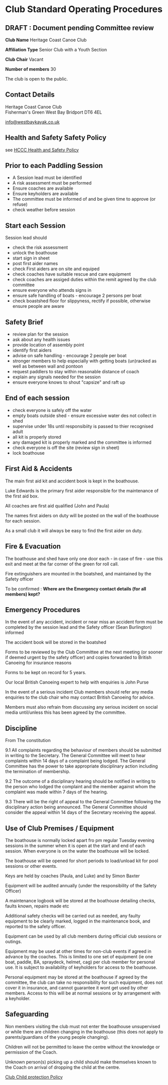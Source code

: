 
# Club Standard Operating Procedures #

## DRAFT : Document pending Committee review ##

 **Club Name** Heritage Coast Canoe Club

 **Affiliation Type** Senior Club with a Youth Section

 **Club Chair** Vacant

 **Number of members** 30 

  The club is open to the public.

## Contact Details ## 
 
Heritage Coast Canoe Club  
Fisherman's Green
West Bay
Bridport
DT6 4EL 

<info@westbaykayak.co.uk>


## Health and Safety Safety Policy ##

see [HCCC Health and Safety Policy](/policies/hccc-health-and-safety)


## Prior to each Paddling Session ##
  * A Session lead must be identified
  * A risk assessment must be performed
  * Ensure coaches are available 
  * Ensure keyholders are available
  * The committee must be informed of and be given time to approve (or refuse)
  * check weather before session 









## Start each Session ##

Session lead should 

 * check the risk assessment
 * unlock the boathouse
 * start sign in sheet 
 * post first aider names 
 * check First aiders are on site and equiped
 * check coaches have suitable rescue and care equipment
 * check coaches are assiged duties within the remit agreed by the club committee 
 * ensure everyone who attends signs in
 * ensure safe handling of boats - encourage 2 persons per boat
 * check boastshed floor for slippyness, rectify if possible, otherwise ensure people are aware

## Safety Brief ##
 * review plan for the session
 * ask about any health issues
 * provide location of assembly point
 * identify first aiders
 * advise on safe handling - encourage 2 people per boat
 * stronger members to help especially with getting boats (un)racked as well as between wall and pontoon 
 * request paddlers to stay within reasonable distance of coach
 * explain any signals needed for the session 
 * ensure everyone knows to shout "capsize" and raft up 

## End of each session ##

 * check everyone is safely off the water
 * empty boats outside shed - ensure excessive water des not collect in shed
 * supervise under 18s until responsibiity is passed to thier recognised adult
 * all kit is properly stored
 * any damaged kit is properly marked and the committee is informed
 * check everyone is off the site (review sign in sheet)
 * lock boathouse


## First Aid & Accidents ##

The main first aid kit and accident book is kept in the boathouse.

Luke Edwards is the primary first aider responsible for the maintenance of the first aid box.

All coaches are first aid qualified (John and Paula) 

The names first aiders on duty will be posted on the wall of the boathouse for each session.

As a small club it will always be easy to find the first aider on duty.




## Fire & Evacuation ##
The boathouse and shed have only one door each - in case of fire - use this exit and meet at the far corner of the green for roll call.


Fire extinguishers are mounted in the boatshed, and maintained by the Safety officer


To be confirmed : **Where are the Emergency contact details (for all members) kept?**



## Emergency Procedures ## 

In the event of any accident, incident or near miss an accident form must be completed by the session lead and the Safety officer (Sean Burlington) informed

The accident book will be stored in the boatshed

Forms to be reviewed by the Club Committee at the next meeting (or sooner if deemed urgent by the safety officer) and copies forwarded to British Canoeing for insurance reasons 

Forms to be kept on record for 5 years.

Our local British Canoeing expert to help with enquiries is John Purse

In the event of a serious incident Club members should refer any media enquiries to the club chair who may contact British Canoeing for advice.

Members must also refrain from discussing any serious incident on social media until/unless this has been agreed by the committee.


## Discipline ## 

From The constitution

9.1 All complaints regarding the behaviour of members should be submitted in writing to the Secretary. The General Committee will meet to hear complaints within 14 days of a complaint being lodged. The General Committee has the power to take appropriate disciplinary action including the termination of membership.

9.2 The outcome of a disciplinary hearing should be notified in writing to the person who lodged the complaint and the member against whom the complaint was made within 7 days of the hearing.

9.3 There will be the right of appeal to the General Committee following the disciplinary action being announced. The General Committee should consider the appeal within 14 days of the Secretary receiving the appeal.

## Use of Club Premises / Equipment ##


The boathouse is normally locked apart fro pm regular Tuesday evening sessions in the summer when it is open at the start and end of each session. When everyone is on the water the boathouse will be locked.

The boathouse will be opened for short periods to load/unload kit for pool sessions or other events.

Keys are held by coaches (Paula, and Luke) and by Simon Baxter 

Equipment will be audited annually (under the responsibility of the Safety Officer)

A maintenance logbook will be stored at the boathouse detailing checks, faults known, repairs made etc

Additional safety checks will be carried out as needed, any faulty equipment to be clearly marked, logged in the maintenance book, and reported to the safety officer.


Equipment can be used by all club members during official club sessions or outings.

Equipment may be used at other times for non-club events if agreed in advance by the coaches. This is limited to one set of equipment (ie one boat, paddle, BA, spraydeck, helmet, cag) per club member for personal use. It is subject to availability of keyholders for access to the boathouse.

Personal equipment may be stored at the boathouse if agreed by the committee, the club can take no responsibility for such equipment, does not cover it in insurance, and cannot guarantee it wont get used by other members. Access to this will be at normal sessions or by arrangement with a keyholder.


## Safeguarding ##

Non members visiting the club must not enter the boathouse unsupervised or while there are children changing in the boathouse (this does not apply to parents/guardians of the young people changing).

Children will not be permitted to leave the centre without the knowledge or permission of the Coach.

Unknown person(s) picking up a child should make themselves known to the Coach on arrival of dropping the child at the centre.


[Club Child protection Policy](/policies/child-protection-policy)
